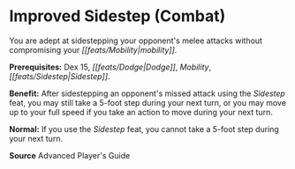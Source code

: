 ﻿---
cssclass: [feats]

---
# Improved Sidestep (Combat)

You are adept at sidestepping your opponent's melee attacks without compromising your _[[feats/Mobility|mobility]]_.

**Prerequisites:** Dex 15, _[[feats/Dodge|Dodge]]_, _Mobility_, _[[feats/Sidestep|Sidestep]]_.

**Benefit:** After sidestepping an opponent's missed attack using the _Sidestep_ feat, you may still take a 5-foot step during your next turn, or you may move up to your full speed if you take an action to move during your next turn.

**Normal:** If you use the _Sidestep_ feat, you cannot take a 5-foot step during your next turn.

**Source** Advanced Player's Guide